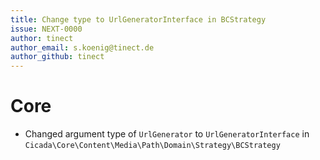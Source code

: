 ```yaml
---
title: Change type to UrlGeneratorInterface in BCStrategy
issue: NEXT-0000
author: tinect
author_email: s.koenig@tinect.de
author_github: tinect
---
```


# Core

* Changed argument type of `UrlGenerator` to `UrlGeneratorInterface` in `Cicada\Core\Content\Media\Path\Domain\Strategy\BCStrategy`

